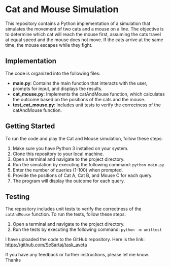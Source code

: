 # Cat and Mouse Simulation

This repository contains a Python implementation of a simulation that simulates the movement of two cats and a mouse on a line. The objective is to determine which cat will reach the mouse first, assuming the cats travel at equal speed and the mouse does not move. If the cats arrive at the same time, the mouse escapes while they fight.

## Implementation

The code is organized into the following files:

- **main.py**: Contains the main function that interacts with the user, prompts for input, and displays the results.
- **cat_mouse.py**: Implements the catAndMouse function, which calculates the outcome based on the positions of the cats and the mouse.
- **test_cat_mouse.py**: Includes unit tests to verify the correctness of the catAndMouse function.

## Getting Started

To run the code and play the Cat and Mouse simulation, follow these steps:

1. Make sure you have Python 3 installed on your system.
2. Clone this repository to your local machine.
3. Open a terminal and navigate to the project directory.
4. Run the simulation by executing the following command: `python main.py`
5. Enter the number of queries (1-100) when prompted.
6. Provide the positions of Cat A, Cat B, and Mouse C for each query.
7. The program will display the outcome for each query.

## Testing

The repository includes unit tests to verify the correctness of the `catAndMouse` function. To run the tests, follow these steps:

1. Open a terminal and navigate to the project directory.
2. Run the tests by executing the following command: `python -m unittest`

I have uploaded the code to the GitHub repository. Here is the link: https://github.com/SeSartaj/task_aveta

If you have any feedback or further instructions, please let me know.
Thanks
